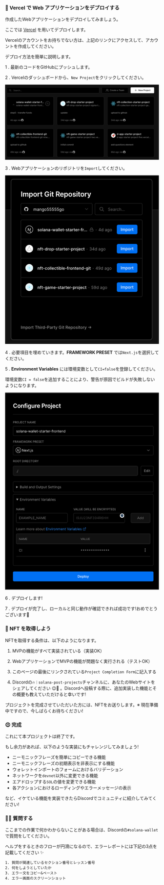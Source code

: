 ### 🚀 Vercel で Web アプリケーションをデプロイする

作成したWebアプリケーションをデプロイしてみましょう。

ここでは [Vercel](https://Vercel.com) を用いてデプロイします。

Vercelのアカウントをお持ちでない方は、上記のリンクにアクセスして、アカウントを作成してください。

デプロイ方法を簡単に説明します。

1 \. 最新のコードをGitHubにプッシュします。

2 \. Vercelのダッシュボードから、`New Project`をクリックしてください。

![](/public/images/Solana-Wallet/section-3/3_3_1.png)

3 \. Webアプリケーションのリポジトリを`Import`してください。

![](/public/images/Solana-Wallet/section-3/3_3_2.png)

4 \. 必要項目を埋めていきます。**FRAMEWORK PRESET** では`Next.js`を選択してください。

5 \. **Environment Variables** には環境変数として`CI=false`を登録してください。

環境変数`CI = false`を追加することにより、警告が原因でビルドが失敗しないようになります。

![](/public/images/Solana-Wallet/section-3/3_3_3.png)

6 \. デプロイします!

7 \. デプロイが完了し、ローカルと同じ動作が確認できれば成功です!おめでとうございます🥭

### 🎫 NFT を取得しよう

NFTを取得する条件は、以下のようになります。

1. MVPの機能がすべて実装されている（実装OK）

2. WebアプリケーションでMVPの機能が問題なく実行される（テストOK）

3. このページの最後にリンクされている`Project Completion Form`に記入する

4. Discordの`🔥｜solana-post-projects`チャンネルに、あなたのWebサイトをシェアしてください 😉🎉 。Discordへ投稿する際に、追加実装した機能とその概要も教えていただけると幸いです!

プロジェクトを完成させていただいた方には、NFTをお送りします。※ 現在準備中ですので、今しばらくお待ちください!

### 😍 完成

これにて本プロジェクトは終了です。

もし余力があれば、以下のような実装にもチャレンジしてみましょう!

- ニーモニックフレーズを簡単にコピーできる機能
- ニーモニックフレーズの初期表示を非表示にする機能
- ウォレットインポートのフォームにおけるバリデーション
- ネットワークを`devnet`以外に変更できる機能
- エアドロップする`SOL`の値を変更できる機能
- 各アクションにおけるローディングやエラーメッセージの表示

など、イケている機能を実装できたらDiscordでコミュニティに紹介してみてください!

### 🙋‍♂️ 質問する

ここまでの作業で何かわからないことがある場合は、Discordの`#solana-wallet`で質問をしてください。

ヘルプをするときのフローが円滑になるので、エラーレポートには下記の3点を記載してください ✨

```
1. 質問が関連しているセクション番号とレッスン番号
2. 何をしようとしていたか
3. エラー文をコピー&ペースト
4. エラー画面のスクリーンショット
```
